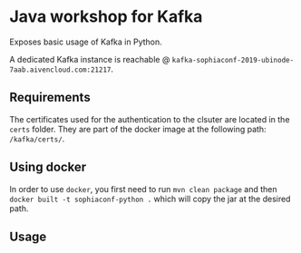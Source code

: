 # Java workshop for Kafka

Exposes basic usage of Kafka in Python.

A dedicated Kafka instance is reachable @ ```kafka-sophiaconf-2019-ubinode-7aab.aivencloud.com:21217```.

## Requirements
The certificates used for the authentication to the clsuter are located in the `certs` folder.
They are part of the docker image at the following path: `/kafka/certs/`.

## Using docker
In order to use `docker`, you first need to run `mvn clean package` and then `docker built -t sophiaconf-python .` which will copy the jar at the desired path.

## Usage